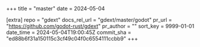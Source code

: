 +++
title = "master"
date = 2024-05-04

[extra]
repo = "gdext"
docs_rel_url = "gdext/master/godot"
pr_url = "https://github.com/godot-rust/gdext"
pr_author = ""
sort_key = 9999-01-01
date_time = 2024-05-04T19:00:45Z
commit_sha = "ed88b6f31a150115c3cf49c04f0c6554111ccbb9"
+++


